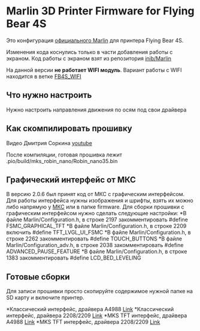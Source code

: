 # Marlin 3D Printer Firmware for Flying Bear 4S

Это конфигурация [официального Marlin](https://github.com/MarlinFirmware/Marlin) для принтера Flying Bear 4S.

 Изменения кода коснулись только в части добавления работы с экраном. Код работы с экраном взят из репозитория [inib/Marlin](https://github.com/inib/Marlin)

 На данной версии **не работает WIFI модуль**. Вариант работы с WIFI находится в ветке [FB4S_WIFI](https://github.com/Sergey1560/Marlin_FB4S/tree/FB4S_WIFI)

## Что нужно настроить

Нужно настроить направления движения по осям под свои драйвера

## Как скомпилировать прошивку

Видео Дмитрия Соркина [youtube](https://www.youtube.com/watch?v=HirIZk0rWOQ)

После компиляции, готовая прошивка лежит .pio/build/mks_robin_nano/Robin_nano35.bin

## Графический интерфейс от МКС

В версию 2.0.6 был принят код от МКС с графическим интерфейсом. Для работы интерфейса нужны изображения и шрифты, взять их можно либо напрямую у [МКС](https://github.com/makerbase-mks/Mks-Robin-Nano-Marlin2.0-Firmware/tree/master/Firmware) или в папке firmware.
Для сборки прошивки с графическим интерфейсом нужно сделать следующие настройки:
*В файле Marlin/Configuration.h, в строке 2197 закомментировать #define FSMC_GRAPHICAL_TFT
*В файле Marlin/Configuration.h, в строке 2209 включить #define TFT_LVGL_UI_FSMC
*В файле Marlin/Configuration.h, в строке 2262 закомментировать #define TOUCH_BUTTONS
*В файле Marlin/Configuration_adv.h, в строке 2038 закомментировать #define ADVANCED_PAUSE_FEATURE
*В файле Marlin/Configuration.h, в строке 1383 закомментировать #define LCD_BED_LEVELING

## Готовые сборки

Для записи прошивки просто скопируйте содержимое нужной папке на SD карту и включите принтер.

*Классический интерфейс, драйвера A4988 [Link](./firmware/classic/a4988)
*Классический интерфейс, драйвера 2208/2209 [Link](./firmware/classic/2208)
*MKS TFT интерфейс, драйвера A4988 [Link](./firmware/mks_tft/2208)
*MKS TFT интерфейс, драйвера 2208/2209 [Link](./firmware/mks_tft/2208)
